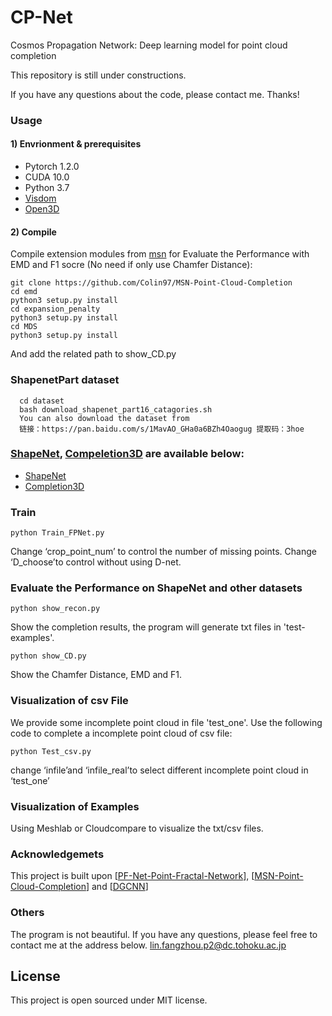 # CP-Net
Cosmos Propagation Network: Deep learning model for point cloud completion

This repository is still under constructions.

If you have any questions about the code, please contact me. Thanks!


### Usage

#### 1) Envrionment & prerequisites

- Pytorch 1.2.0
- CUDA 10.0
- Python 3.7
- [Visdom](https://github.com/facebookresearch/visdom)
- [Open3D](http://www.open3d.org/docs/release/index.html#python-api-index)

#### 2) Compile

Compile extension modules from [msn](https://github.com/Colin97/MSN-Point-Cloud-Completion) for Evaluate the Performance with EMD and F1 socre (No need if only use Chamfer Distance):  

    git clone https://github.com/Colin97/MSN-Point-Cloud-Completion
    cd emd
    python3 setup.py install
    cd expansion_penalty
    python3 setup.py install
    cd MDS
    python3 setup.py install

And add the related path to show_CD.py
### ShapenetPart dataset 
```
  cd dataset
  bash download_shapenet_part16_catagories.sh
  You can also download the dataset from 
  链接：https://pan.baidu.com/s/1MavAO_GHa0a6BZh4Oaogug 提取码：3hoe 
```

### [ShapeNet](https://www.shapenet.org/), [Compeletion3D](http://completion3d.stanford.edu/) are available below:

- [ShapeNet](https://drive.google.com/drive/folders/1P_W1tz5Q4ZLapUifuOE4rFAZp6L1XTJz)
- [Completion3D](http://download.cs.stanford.edu/downloads/completion3d/dataset2019.zip)

### Train
```
python Train_FPNet.py 
```
Change ‘crop_point_num’ to control the number of missing points.
Change ‘D_choose’to control without using D-net.

### Evaluate the Performance on ShapeNet and other datasets
```
python show_recon.py
```
Show the completion results, the program will generate txt files in 'test-examples'.
```
python show_CD.py
```
Show the Chamfer Distance, EMD and F1.

### Visualization of csv File

We provide some incomplete point cloud in file 'test_one'. Use the following code to complete a incomplete point cloud of csv file:
```
python Test_csv.py
```
change ‘infile’and  ‘infile_real’to select different incomplete point cloud in ‘test_one’

### Visualization of Examples

Using Meshlab or Cloudcompare to visualize the txt/csv files.


### Acknowledgemets

This project is built upon [<a href="https://github.com/zztianzz/PF-Net-Point-Fractal-Network">PF-Net-Point-Fractal-Network</a>], [<a href="https://github.com/Colin97/MSN-Point-Cloud-Completion">MSN-Point-Cloud-Completion</a>] and [<a href="https://github.com/WangYueFt/dgcnn">DGCNN</a>]



### Others
The program is not beautiful.
If you have any questions, please feel free to contact me at the address below.
lin.fangzhou.p2@dc.tohoku.ac.jp


## License

This project is open sourced under MIT license.
